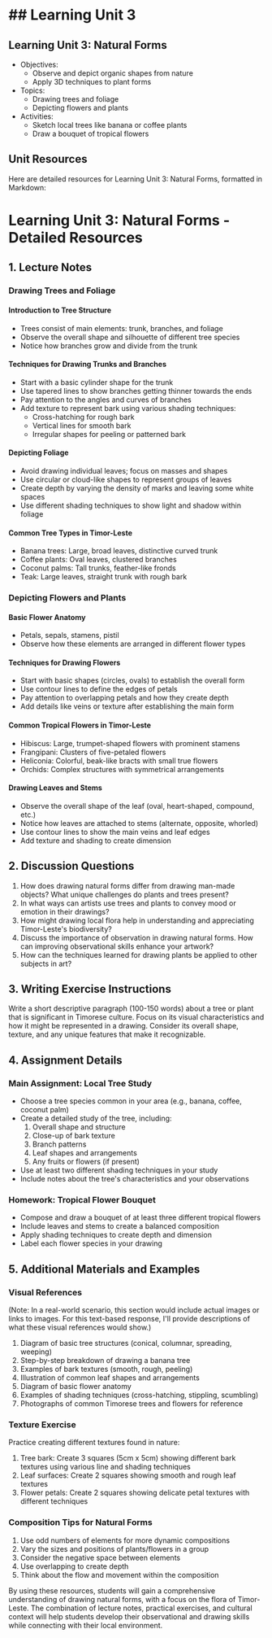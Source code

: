 # ## Learning Unit 3

## Learning Unit 3: Natural Forms
- Objectives:
  * Observe and depict organic shapes from nature
  * Apply 3D techniques to plant forms
- Topics:
  * Drawing trees and foliage
  * Depicting flowers and plants
- Activities:
  * Sketch local trees like banana or coffee plants
  * Draw a bouquet of tropical flowers

## Unit Resources

Here are detailed resources for Learning Unit 3: Natural Forms, formatted in Markdown:

# Learning Unit 3: Natural Forms - Detailed Resources

## 1. Lecture Notes

### Drawing Trees and Foliage

#### Introduction to Tree Structure
- Trees consist of main elements: trunk, branches, and foliage
- Observe the overall shape and silhouette of different tree species
- Notice how branches grow and divide from the trunk

#### Techniques for Drawing Trunks and Branches
- Start with a basic cylinder shape for the trunk
- Use tapered lines to show branches getting thinner towards the ends
- Pay attention to the angles and curves of branches
- Add texture to represent bark using various shading techniques:
  * Cross-hatching for rough bark
  * Vertical lines for smooth bark
  * Irregular shapes for peeling or patterned bark

#### Depicting Foliage
- Avoid drawing individual leaves; focus on masses and shapes
- Use circular or cloud-like shapes to represent groups of leaves
- Create depth by varying the density of marks and leaving some white spaces
- Use different shading techniques to show light and shadow within foliage

#### Common Tree Types in Timor-Leste
- Banana trees: Large, broad leaves, distinctive curved trunk
- Coffee plants: Oval leaves, clustered branches
- Coconut palms: Tall trunks, feather-like fronds
- Teak: Large leaves, straight trunk with rough bark

### Depicting Flowers and Plants

#### Basic Flower Anatomy
- Petals, sepals, stamens, pistil
- Observe how these elements are arranged in different flower types

#### Techniques for Drawing Flowers
- Start with basic shapes (circles, ovals) to establish the overall form
- Use contour lines to define the edges of petals
- Pay attention to overlapping petals and how they create depth
- Add details like veins or texture after establishing the main form

#### Common Tropical Flowers in Timor-Leste
- Hibiscus: Large, trumpet-shaped flowers with prominent stamens
- Frangipani: Clusters of five-petaled flowers
- Heliconia: Colorful, beak-like bracts with small true flowers
- Orchids: Complex structures with symmetrical arrangements

#### Drawing Leaves and Stems
- Observe the overall shape of the leaf (oval, heart-shaped, compound, etc.)
- Notice how leaves are attached to stems (alternate, opposite, whorled)
- Use contour lines to show the main veins and leaf edges
- Add texture and shading to create dimension

## 2. Discussion Questions

1. How does drawing natural forms differ from drawing man-made objects? What unique challenges do plants and trees present?
2. In what ways can artists use trees and plants to convey mood or emotion in their drawings?
3. How might drawing local flora help in understanding and appreciating Timor-Leste's biodiversity?
4. Discuss the importance of observation in drawing natural forms. How can improving observational skills enhance your artwork?
5. How can the techniques learned for drawing plants be applied to other subjects in art?

## 3. Writing Exercise Instructions

Write a short descriptive paragraph (100-150 words) about a tree or plant that is significant in Timorese culture. Focus on its visual characteristics and how it might be represented in a drawing. Consider its overall shape, texture, and any unique features that make it recognizable.

## 4. Assignment Details

### Main Assignment: Local Tree Study
- Choose a tree species common in your area (e.g., banana, coffee, coconut palm)
- Create a detailed study of the tree, including:
  1. Overall shape and structure
  2. Close-up of bark texture
  3. Branch patterns
  4. Leaf shapes and arrangements
  5. Any fruits or flowers (if present)
- Use at least two different shading techniques in your study
- Include notes about the tree's characteristics and your observations

### Homework: Tropical Flower Bouquet
- Compose and draw a bouquet of at least three different tropical flowers
- Include leaves and stems to create a balanced composition
- Apply shading techniques to create depth and dimension
- Label each flower species in your drawing

## 5. Additional Materials and Examples

### Visual References
(Note: In a real-world scenario, this section would include actual images or links to images. For this text-based response, I'll provide descriptions of what these visual references would show.)

1. Diagram of basic tree structures (conical, columnar, spreading, weeping)
2. Step-by-step breakdown of drawing a banana tree
3. Examples of bark textures (smooth, rough, peeling)
4. Illustration of common leaf shapes and arrangements
5. Diagram of basic flower anatomy
6. Examples of shading techniques (cross-hatching, stippling, scumbling)
7. Photographs of common Timorese trees and flowers for reference

### Texture Exercise
Practice creating different textures found in nature:
1. Tree bark: Create 3 squares (5cm x 5cm) showing different bark textures using various line and shading techniques
2. Leaf surfaces: Create 2 squares showing smooth and rough leaf textures
3. Flower petals: Create 2 squares showing delicate petal textures with different techniques

### Composition Tips for Natural Forms
1. Use odd numbers of elements for more dynamic compositions
2. Vary the sizes and positions of plants/flowers in a group
3. Consider the negative space between elements
4. Use overlapping to create depth
5. Think about the flow and movement within the composition

By using these resources, students will gain a comprehensive understanding of drawing natural forms, with a focus on the flora of Timor-Leste. The combination of lecture notes, practical exercises, and cultural context will help students develop their observational and drawing skills while connecting with their local environment.